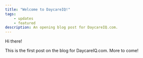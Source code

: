 ```yaml
---
title: "Welcome to DaycareIQ!"
tags:
    - updates
    - featured
description: An opening blog post for DaycareIQ.com.
---
```


Hi there!

This is the first post on the blog for DaycareIQ.com.  More to come!
